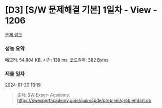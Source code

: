 # [D3] [S/W 문제해결 기본] 1일차 - View - 1206 

[문제 링크](https://swexpertacademy.com/main/code/problem/problemDetail.do?contestProbId=AV134DPqAA8CFAYh) 

### 성능 요약

메모리: 54,884 KB, 시간: 138 ms, 코드길이: 382 Bytes

### 제출 일자

2024-01-30 13:19



> 출처: SW Expert Academy, https://swexpertacademy.com/main/code/problem/problemList.do